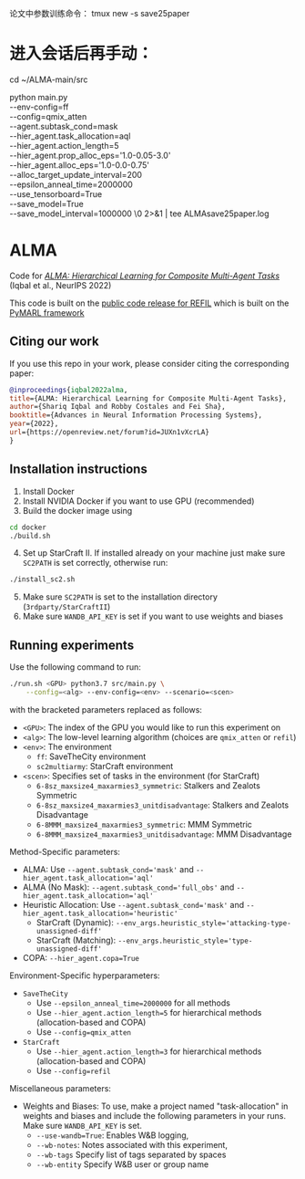 论文中参数训练命令：
tmux new -s save25paper

# 进入会话后再手动：
cd ~/ALMA-main/src

python main.py \
  --env-config=ff \
  --config=qmix_atten \
  --agent.subtask_cond=mask \
  --hier_agent.task_allocation=aql \
  --hier_agent.action_length=5 \
  --hier_agent.prop_alloc_eps='1.0-0.05-3.0' \
  --hier_agent.alloc_eps='1.0-0.0-0.75' \
  --alloc_target_update_interval=200 \
  --epsilon_anneal_time=2000000 \
  --use_tensorboard=True \
  --save_model=True \
  --save_model_interval=1000000 \0
  2>&1 | tee ALMAsave25paper.log



# ALMA
Code for [*ALMA: Hierarchical Learning for Composite Multi-Agent Tasks*](https://openreview.net/forum?id=JUXn1vXcrLA) (Iqbal et al., NeurIPS 2022)

This code is built on the [public code release for REFIL](https://github.com/shariqiqbal2810/REFIL) which is built on the [PyMARL framework](https://github.com/oxwhirl/pymarl)

## Citing our work

If you use this repo in your work, please consider citing the corresponding paper:

```bibtex
@inproceedings{iqbal2022alma,
title={ALMA: Hierarchical Learning for Composite Multi-Agent Tasks},
author={Shariq Iqbal and Robby Costales and Fei Sha},
booktitle={Advances in Neural Information Processing Systems},
year={2022},
url={https://openreview.net/forum?id=JUXn1vXcrLA}
}
```

## Installation instructions

1. Install Docker
2. Install NVIDIA Docker if you want to use GPU (recommended)
3. Build the docker image using 
```bash
cd docker
./build.sh
```
4. Set up StarCraft II. If installed already on your machine just make sure `SC2PATH` is set correctly, otherwise run:
```bash
./install_sc2.sh
```
5. Make sure `SC2PATH` is set to the installation directory (`3rdparty/StarCraftII`)
6. Make sure `WANDB_API_KEY` is set if you want to use weights and biases

## Running experiments

Use the following command to run:
```bash
./run.sh <GPU> python3.7 src/main.py \
    --config=<alg> --env-config=<env> --scenario=<scen>
```
with the bracketed parameters replaced as follows:
* `<GPU>`: The index of the GPU you would like to run this experiment on
* `<alg>`: The low-level learning algorithm (choices are `qmix_atten` or `refil`)
* `<env>`: The environment
  * `ff`: SaveTheCity environment
  * `sc2multiarmy`: StarCraft environment
* `<scen>`: Specifies set of tasks in the environment (for StarCraft)
  * `6-8sz_maxsize4_maxarmies3_symmetric`: Stalkers and Zealots Symmetric
  * `6-8sz_maxsize4_maxarmies3_unitdisadvantage`: Stalkers and Zealots Disadvantage
  * `6-8MMM_maxsize4_maxarmies3_symmetric`: MMM Symmetric
  * `6-8MMM_maxsize4_maxarmies3_unitdisadvantage`: MMM Disadvantage

Method-Specific parameters:
* ALMA: Use `--agent.subtask_cond='mask'` and `--hier_agent.task_allocation='aql'`
* ALMA (No Mask):  `--agent.subtask_cond='full_obs'` and `--hier_agent.task_allocation='aql'`
* Heuristic Allocation: Use `--agent.subtask_cond='mask'` and `--hier_agent.task_allocation='heuristic'`
  * StarCraft (Dynamic):  `--env_args.heuristic_style='attacking-type-unassigned-diff'`
  * StarCraft (Matching): `--env_args.heuristic_style='type-unassigned-diff'`
* COPA: `--hier_agent.copa=True`

Environment-Specific hyperparameters:
* `SaveTheCity`
  * Use `--epsilon_anneal_time=2000000` for all methods
  * Use `--hier_agent.action_length=5` for hierarchical methods (allocation-based and COPA)
  * Use `--config=qmix_atten`
* `StarCraft`
  * Use `--hier_agent.action_length=3` for hierarchical methods (allocation-based and COPA)
  * Use `--config=refil`

Miscellaneous parameters:
* Weights and Biases: To use, make a project named "task-allocation" in weights and biases and include the following parameters in your runs. Make sure `WANDB_API_KEY` is set.
  * `--use-wandb=True`: Enables W&B logging,
  * `--wb-notes`: Notes associated with this experiment,
  * `--wb-tags` Specify list of tags separated by spaces
  * `--wb-entity` Specify W&B user or group name